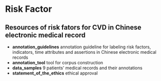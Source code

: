 # Risk Factor
## Resources of risk fators for CVD in Chinese electronic medical record
- **annotation_guidelines** annotation guideline for labeling risk factors, indicators, time attributes and assertions in Chinese electronic medical records
- **annotation_tool** tool for corpus construction
- **data_samples** 9 patients' medical records and their annotations
- **statement_of_the_ethics** ethical approval

